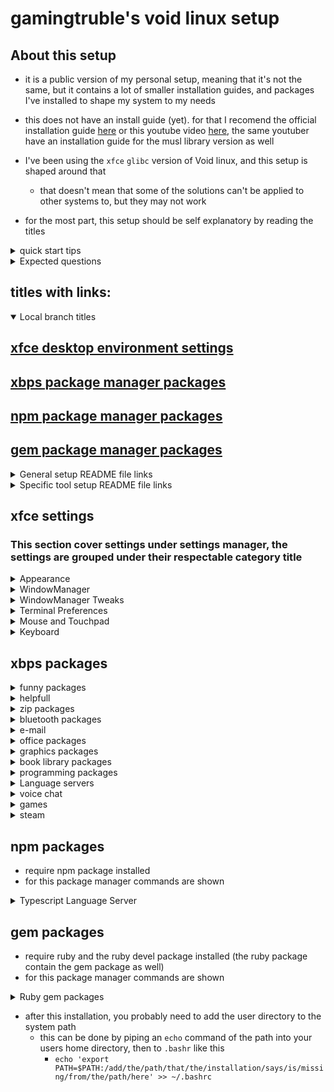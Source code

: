 # gamingtruble's void linux setup

## About this setup
* it is a public version of my personal setup, meaning that it's not the same, but it contains a lot of smaller installation guides, and packages I've installed to shape my system to my needs

* this does not have an install guide (yet). for that I recomend the official installation guide [here](https://docs.voidlinux.org/installation/index.html) or this youtube video [here](https://youtu.be/wiP38mNXujE), the same youtuber have an installation guide for the musl library version as well

* I've been using the `xfce` `glibc` version of Void linux, and this setup is shaped around that
    * that doesn't mean that some of the solutions can't be applied to other systems to, but they may not work

* for the most part, this setup should be self explanatory by reading the titles

<details>
<summary>quick start tips</summary>
* to use this setup repository efficiently, I recommend first looking at the packages, pick what you want/ need and then look to the specific installations
    * if you're anything like me, and have good vision, but don't know how to use it, then I recommend hitting `ctrl` + `f` and search for the words `xbps`, and when you're done looking at packages, search `specific`
        * if you're even more like me, and a bit used to windows behaviour, you might want to have a look at the `xfce settings` part before you start with anything else
</details>

<details>
<summary>Expected questions</summary>

## why make it public?
### I've seen a lot of people have some of the same issues as me, so it seems like a good way to help out
## what are you keeping away from us in your private repo?
### I'm sorry, I'm keeping my Neovim setup, wallpaper, theme and unfinished branches to myself
## is it advanced?
### no it's not, as I'm not a very advanced linux user. this guide will mostly help out if you happen to be completely stuck on something simple, like getting steam to run and get rid of that pesky can't find `libc.so.6` issue
</details>

## titles with links:
<details open> 
<summary>Local branch titles</summary>

## [xfce desktop environment settings](#xfce-settings)
## [xbps package manager packages](#xbps-packages)
## [npm package manager packages](#npm-packages)
## [gem package manager packages](#gem-packages)
</details>

<details>
<summary>General setup README file links</summary>

## [Launcher setup]()
</details>

<details>
<summary>Specific tool setup README file links</summary>

## [Brightnessctl default screenbrightness setup]()
## [Bluetooth setup]()
## [Themes setup]()
## [Background image setup]()
## [Neovim setup]()
## [LibreOffice setup]()
## [Thunderbird setup]()
## [Discord setup]()
## [Skype setup]()
## [Veloren setup]()
</details>

## xfce settings
### This section cover settings under settings manager, the settings are grouped under their respectable category title
<details>
<summary>Appearance</summary>

* Style  
    * Fantasma-Solid (require theme)
* Icons
    * candy-icons (require icon themes)
* Fonts   
    * Sans Regular
        * Size = 11
    * Sans Monospace Regular
        * Size = 11
</details>

<details>
<summary>WindowManager</summary>

* Keyboard
    * Maximize window = f11
    * Toggle fullscreen = Ctrl+f11
    * Move window to left workspace = Shift+Ctrl+Alt+Left
    * Move window to right workspace = Shift+Ctrl+Alt+right
    * Tile window to the top = Super+Up
    * Tile window to the bottom = Super+Down
    * Tile window to the left = Super+Left
    * Tile window to the right = Super+Right
    * Tile window to the top-left = Super+H
    * Tile window to the top-right = Super+K
    * Tile window to the bottom-left = Super+J
    * Tile window to the bottom-right = Super+L
</details>

<details>
<summary>WindowManager Tweaks</summary>

* Accessibility
    * Automatically tile windows when moving toward the screen edge = on
</details>

<details>
<summary>Terminal Preferences</summary>

* Appearance
    * Font
        * Terminus Bold 14
    * Background
        * Transparent Background
            * Opacity = 0.70
</details>

<details>
<summary>Mouse and Touchpad</summary>

* Devices
    * Touchpad
        * Tap touchpad to click = off
* Theme
    * ArcAurora Cursors (require pointer theme)
</details>

<details>
<summary>Keyboard</summary>

* Application Shortcuts
    * xkill = Ctrl+Escape
</details>

## xbps packages
<details>
<summary>funny packages</summary>

* sl
* cmatrix
</details>

<details>
<summary>helpfull</summary>

* void-repo-nonfree (allow nonfree packages on the system)
* void-repo-multilib (add 32 bit packages, needed for steam)
* bash-completion
* xkill
* brightnessctl
* xreader (document viewer, pdf)
* screenFetch
* xfce4-screenshooter
* noto-fonts-emoji
* ttf-ubuntu-font-family
* gnome-disk-utility
* galculator
</details>

<details>
<summary>zip packages</summary>

* thunar-archive-plugin
* xarchiver
* unzip
* xz
</details>

<details>
<summary>bluetooth packages</summary>

* bluez
* blueman
</details>

<details>
<summary>e-mail</summary>

* thunderbird
</details>

<details>
<summary>office packages</summary>

* libreoffice
* libreoffice-writer
* libreoffice-impress
* libreoffice-calc
* libreoffice-math
* libreoffice-base
* libreoffice-i18n-en
* libreoffice-i18n-nb
</details>

<details>
<summary>graphics packages</summary>

* mesa-vulkan-intel (works for cpu graphics)
* mesa-vulkan-radeon (works for amd graphics card)
* gimp
* blender
* krita
* kdenlive
</details>

<details>
<summary>book library packages</summary>

* calibre
</details>

<details>
<summary>programming packages</summary>

* git
* github-cli
* curl
* neovim
* gcc
* g++
* make
* cmake
* ruby
* ruby-devel
* pnpm
</details>

<details>
<summary>Language servers</summary>

* clang
* clang-tools-extra
* lua-language-server
</details>

<details>
<summary>voice chat</summary>

* skype
</details>

<details>
<summary>games</summary>

* dwarffortress
* minetest
* supertux2
* supertuxkart
</details>

<details>
<summary>steam</summary>

* steam
### open source drivers (mesa drivers)
* libgcc-32bit 
* libstdc++-32bit
* libdrm-32bit
* libglvnd-32bit
* mesa-dri-32bit
### more information ([here](https://wiki.voidlinux.org/voidlinux_en_all_2021-04/A/Steam))
</details>

## npm packages
* require npm package installed
* for this package manager commands are shown

<details>
<summary>Typescript Language Server</summary>


* `sudo npm install -g typescript-language-server typescript`
</details>

## gem packages
* require ruby and the ruby devel package installed (the ruby package contain the gem package as well)
* for this package manager commands are shown

<details>
<summary>Ruby gem packages</summary>

* `gem install solargraph` (ruby language server)
</details>

* after this installation, you probably need to add the user directory to the system path
    * this can be done by piping an `echo` command of the path into your users home directory, then to `.bashr` like this
        * `echo 'export PATH=$PATH:/add/the/path/that/the/installation/says/is/missing/from/the/path/here' >> ~/.bashrc`
